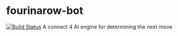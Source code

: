 # fourinarow-bot
[![Build Status](https://travis-ci.org/benthurley82/fourinarow-bot.svg?branch=master)](https://travis-ci.org/benthurley82/fourinarow-bot)
A connect 4 AI engine for determining the next move
